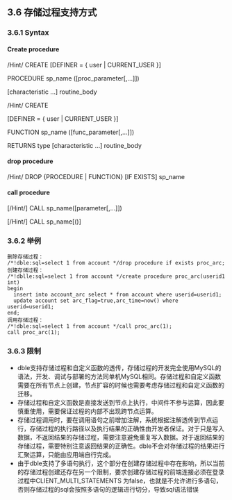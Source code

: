 ## 3.6 存储过程支持方式

### 3.6.1 Syntax

#### Create  procedure

   /Hint/    CREATE
[DEFINER = { user | CURRENT_USER }]

PROCEDURE sp_name ([proc_parameter[,...]]) 

[characteristic ...] routine_body

  /Hint/    CREATE

[DEFINER = { user | CURRENT_USER }] 

FUNCTION sp_name ([func_parameter[,...]]) 

RETURNS type [characteristic ...] routine_body

 

#### drop procedure

   /Hint/    DROP {PROCEDURE | FUNCTION} [IF EXISTS] sp_name

#### call procedure

  [/Hint/]   CALL sp_name([parameter[,...]]) 

  [/Hint/]   CALL sp_name[()]

### 3.6.2  举例

```
删除存储过程：
/*!dble:sql=select 1 from account */drop procedure if exists proc_arc;
创建存储过程：
/*!dblle:sql=select 1 from account */create procedure proc_arc(userid1 int)
begin
  insert into account_arc select * from account where userid=userid1;
  update account set arc_flag=true,arc_time=now() where userid=userid1;
end;
调用存储过程：
/*!dble:sql=select 1 from account */call proc_arc(1);
call proc_arc(1);
```
### 3.6.3 限制
* dble支持存储过程和自定义函数的透传，存储过程的开发完全使用MySQL的语法，开发、调试与部署的方法同单机MySQL相同。存储过程和自定义函数需要在所有节点上创建，节点扩容的时候也需要考虑存储过程和自定义函数的迁移。
* 存储过程和自定义函数是直接发送到节点上执行，中间件不参与运算，因此要慎重使用，需要保证过程的内部不出现跨节点运算。
* 存储过程调用时，要在调用语句之前增加注解，系统根据注解透传到节点运行，存储过程的执行路径以及执行结果的正确性由开发者保证。对于只是写入数据，不返回结果的存储过程，需要注意避免重复写入数据。对于返回结果的存储过程，需要特别注意返回结果的正确性。dble不会对存储过程的结果进行汇聚运算，只能由应用端自行完成。
* 由于dble支持了多语句执行，这个部分在创建存储过程中存在影响，所以当前的存储过程创建还存在另一个限制，要求创建存储过程的前端连接必须在登录过程中CLIENT_MULTI_STATEMENTS 为false，也就是不允许进行多语句，否则存储过程的sql会按照多语句的逻辑进行切分，导致sql语法错误

